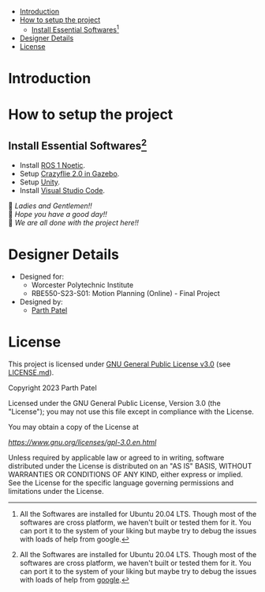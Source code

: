 <!-- TOC -->

- [Introduction](#introduction)
- [How to setup the project](#how-to-setup-the-project)
    - [Install Essential Softwares[^1]](#install-essential-softwares%5E1)
- [Designer Details](#designer-details)
- [License](#license)

<!-- /TOC -->

# Introduction

# How to setup the project

## Install Essential Softwares[^1]

[^1]: All the Softwares are installed for Ubuntu 20.04 LTS. Though most of the softwares are cross platform, we haven't built or tested them for it. You can port it to the system of your liking but maybe try to debug the issues with loads of help from [google](www.google.com).

- Install [ROS 1 Noetic](./Docs/Install%20ROS%20Noetic.md).
- Setup [Crazyflie 2.0 in Gazebo](./Docs/Gazebo-Crazyflie.md).
- Setup [Unity](./Docs/Setup%20Unity.md).
- Install [Visual Studio Code](./Docs/VSCode.md).


🥳 _Ladies and Gentlemen!!_ \
🥳 _Hope you have a good day!!_\
🥳 _We are all done with the project here!!_

# Designer Details

- Designed for:
  - Worcester Polytechnic Institute
  - RBE550-S23-S01: Motion Planning (Online) - Final Project
- Designed by:
  - [Parth Patel](mailto:parth.pmech@gmail.com)

# License

This project is licensed under [GNU General Public License v3.0](https://www.gnu.org/licenses/gpl-3.0.en.html) (see [LICENSE.md](LICENSE.md)).

Copyright 2023 Parth Patel

Licensed under the GNU General Public License, Version 3.0 (the "License"); you may not use this file except in compliance with the License.

You may obtain a copy of the License at

_https://www.gnu.org/licenses/gpl-3.0.en.html_

Unless required by applicable law or agreed to in writing, software distributed under the License is distributed on an "AS IS" BASIS, WITHOUT WARRANTIES OR CONDITIONS OF ANY KIND, either express or implied. See the License for the specific language governing permissions and limitations under the License.